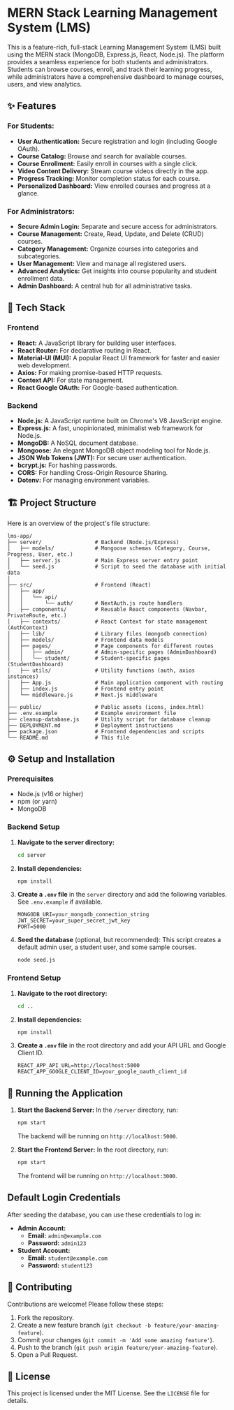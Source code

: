 # MERN Stack Learning Management System (LMS)

This is a feature-rich, full-stack Learning Management System (LMS) built using the MERN stack (MongoDB, Express.js, React, Node.js). The platform provides a seamless experience for both students and administrators. Students can browse courses, enroll, and track their learning progress, while administrators have a comprehensive dashboard to manage courses, users, and view analytics.

## ✨ Features

### For Students:
*   **User Authentication:** Secure registration and login (including Google OAuth).
*   **Course Catalog:** Browse and search for available courses.
*   **Course Enrollment:** Easily enroll in courses with a single click.
*   **Video Content Delivery:** Stream course videos directly in the app.
*   **Progress Tracking:** Monitor completion status for each course.
*   **Personalized Dashboard:** View enrolled courses and progress at a glance.

### For Administrators:
*   **Secure Admin Login:** Separate and secure access for administrators.
*   **Course Management:** Create, Read, Update, and Delete (CRUD) courses.
*   **Category Management:** Organize courses into categories and subcategories.
*   **User Management:** View and manage all registered users.
*   **Advanced Analytics:** Get insights into course popularity and student enrollment data.
*   **Admin Dashboard:** A central hub for all administrative tasks.

## 🚀 Tech Stack

### Frontend
*   **React:** A JavaScript library for building user interfaces.
*   **React Router:** For declarative routing in React.
*   **Material-UI (MUI):** A popular React UI framework for faster and easier web development.
*   **Axios:** For making promise-based HTTP requests.
*   **Context API:** For state management.
*   **React Google OAuth:** For Google-based authentication.

### Backend
*   **Node.js:** A JavaScript runtime built on Chrome's V8 JavaScript engine.
*   **Express.js:** A fast, unopinionated, minimalist web framework for Node.js.
*   **MongoDB:** A NoSQL document database.
*   **Mongoose:** An elegant MongoDB object modeling tool for Node.js.
*   **JSON Web Tokens (JWT):** For secure user authentication.
*   **bcrypt.js:** For hashing passwords.
*   **CORS:** For handling Cross-Origin Resource Sharing.
*   **Dotenv:** For managing environment variables.

## 🏗️ Project Structure

Here is an overview of the project's file structure:

```
lms-app/
├── server/                 # Backend (Node.js/Express)
│   ├── models/             # Mongoose schemas (Category, Course, Progress, User, etc.)
│   ├── server.js           # Main Express server entry point
│   └── seed.js             # Script to seed the database with initial data
│
├── src/                    # Frontend (React)
│   ├── app/
│   │   └── api/
│   │       └── auth/       # NextAuth.js route handlers
│   ├── components/         # Reusable React components (Navbar, PrivateRoute, etc.)
│   ├── contexts/           # React Context for state management (AuthContext)
│   ├── lib/                # Library files (mongodb connection)
│   ├── models/             # Frontend data models
│   ├── pages/              # Page components for different routes
│   │   ├── admin/          # Admin-specific pages (AdminDashboard)
│   │   └── student/        # Student-specific pages (StudentDashboard)
│   ├── utils/              # Utility functions (auth, axios instances)
│   ├── App.js              # Main application component with routing
│   ├── index.js            # Frontend entry point
│   └── middleware.js       # Next.js middleware
│
├── public/                 # Public assets (icons, index.html)
├── .env.example            # Example environment file
├── cleanup-database.js     # Utility script for database cleanup
├── DEPLOYMENT.md           # Deployment instructions
├── package.json            # Frontend dependencies and scripts
└── README.md               # This file
```

## ⚙️ Setup and Installation

### Prerequisites
*   Node.js (v16 or higher)
*   npm (or yarn)
*   MongoDB

### Backend Setup

1.  **Navigate to the server directory:**
    ```bash
    cd server
    ```
2.  **Install dependencies:**
    ```bash
    npm install
    ```
3.  **Create a `.env` file** in the `server` directory and add the following variables. See `.env.example` if available.
    ```env
    MONGODB_URI=your_mongodb_connection_string
    JWT_SECRET=your_super_secret_jwt_key
    PORT=5000
    ```
4.  **Seed the database** (optional, but recommended):
    This script creates a default admin user, a student user, and some sample courses.
    ```bash
    node seed.js
    ```

### Frontend Setup

1.  **Navigate to the root directory:**
    ```bash
    cd ..
    ```
2.  **Install dependencies:**
    ```bash
    npm install
    ```
3.  **Create a `.env` file** in the root directory and add your API URL and Google Client ID.
    ```env
    REACT_APP_API_URL=http://localhost:5000
    REACT_APP_GOOGLE_CLIENT_ID=your_google_oauth_client_id
    ```

## 🏃 Running the Application

1.  **Start the Backend Server:**
    In the `/server` directory, run:
    ```bash
    npm start
    ```
    The backend will be running on `http://localhost:5000`.

2.  **Start the Frontend Server:**
    In the root directory, run:
    ```bash
    npm start
    ```
    The frontend will be running on `http://localhost:3000`.

## Default Login Credentials

After seeding the database, you can use these credentials to log in:

*   **Admin Account:**
    *   **Email:** `admin@example.com`
    *   **Password:** `admin123`
*   **Student Account:**
    *   **Email:** `student@example.com`
    *   **Password:** `student123`

## 🤝 Contributing

Contributions are welcome! Please follow these steps:
1.  Fork the repository.
2.  Create a new feature branch (`git checkout -b feature/your-amazing-feature`).
3.  Commit your changes (`git commit -m 'Add some amazing feature'`).
4.  Push to the branch (`git push origin feature/your-amazing-feature`).
5.  Open a Pull Request.

## 📄 License

This project is licensed under the MIT License. See the `LICENSE` file for details. 
